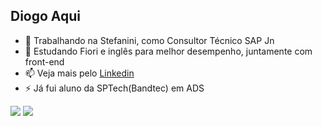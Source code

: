 ## Diogo Aqui

- 🔭 Trabalhando na Stefanini, como Consultor Técnico SAP Jn
- 🌱 Estudando Fiori e inglês para melhor desempenho, juntamente com front-end
- 📫 Veja mais pelo [Linkedin](https://www.linkedin.com/in/diogo-ivan-7081a9174/)
- ⚡ Já fui aluno da SPTech(Bandtec) em ADS

<div style= "display: inline_block">
 <img src="https://github-readme-stats.vercel.app/api?username=diogolimabandtec&theme=github_dark&show_icons=true"/>
 <img src="https://github-readme-stats.vercel.app/api/top-langs/?username=diogolimabandtec&theme=github_dark&layout=compact"/>
</div>
